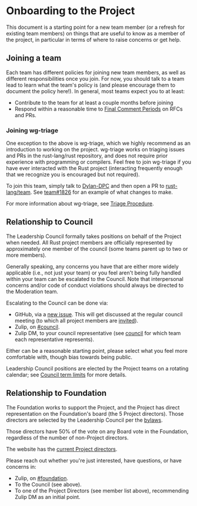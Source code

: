 # Onboarding to the Project

This document is a starting point for a new team member (or a refresh for
existing team members) on things that are useful to know as a member of the
project, in particular in terms of where to raise concerns or get help.

## Joining a team

Each team has different policies for joining new team members, as well as different responsibilities once you join. For now, you should talk to a team lead to learn what the team's policy is (and please encourage them to document the policy here!). In general, most teams expect you to at least:
- Contribute to the team for at least a couple months before joining
- Respond within a reasonable time to [Final Comment Periods][fcps] on RFCs and PRs.

[fcps]: https://rust-lang.github.io/rfcs/#what-the-process-is

### Joining wg-triage

One exception to the above is wg-triage, which we highly recommend as an introduction to working on the project. wg-triage works on triaging issues and PRs in the rust-lang/rust repository, and does not require prior experience with programming or compilers. Feel free to join wg-triage if you have ever interacted with the Rust project (interacting frequently enough that we recognize you is encouraged but not required).

To join this team, simply talk to [Dylan-DPC] and then open a PR to [rust-lang/team][team-repo]. See [team#1826] for an example of what changes to make.

For more information about wg-triage, see [Triage Procedure].

[team-repo]: https://github.com/rust-lang/team
[team#1826]: https://github.com/rust-lang/team/pull/1826
[Dylan-DPC]: https://rust-lang.zulipchat.com/#user/120823
[Triage Procedure]: ./release/triage-procedure.md

## Relationship to Council

The Leadership Council formally takes positions on behalf of the Project when
needed. All Rust project members are officially represented by approximately
one member of the council (some teams parent up to two or more members).

Generally speaking, any concerns you have that are either more widely
applicable (i.e., not just your team) or you feel aren't being fully handled
within your team can be escalated to the Council. Note that interpersonal
concerns and/or code of conduct violations should always be directed to the
Moderation team.

Escalating to the Council can be done via:

- GitHub, via a [new issue](https://github.com/rust-lang/leadership-council/issues/new/choose). This will get discussed at the regular council meeting (to which all project members are [invited](https://github.com/rust-lang/leadership-council/blob/main/procedures/meeting-observers.md)).
- Zulip, on [#council](https://rust-lang.zulipchat.com/#narrow/channel/392734-council).
- Zulip DM, to your council representative (see
  [council](https://www.rust-lang.org/governance/teams/leadership-council) for
  which team each representative represents).

Either can be a reasonable starting point, please select what you feel more
comfortable with, though bias towards being public.

Leadership Council positions are elected by the Project teams on a rotating
calendar; see [Council term limits] for more details.

[Council term limits]: governance/council.md#term-limits

## Relationship to Foundation

The Foundation works to support the Project, and the Project has direct
representation on the Foundation's board (the 5 Project directors). Those
directors are selected by the Leadership Council per the [bylaws].

Those directors have 50% of the vote on any Board vote in the Foundation,
regardless of the number of non-Project directors.

The website has the [current Project directors].

Please reach out whether you're just interested, have questions, or have concerns in:

- Zulip, on [#foundation](https://rust-lang.zulipchat.com/#narrow/channel/335408-foundation).
- To the Council (see above).
- To one of the Project Directors (see member list above), recommending Zulip
  DM as an initial point.

[current Project directors]: https://www.rust-lang.org/governance/teams/launching-pad#team-foundation-board-project-directors
[bylaws]: https://rustfoundation.org/policy/bylaws/#section-2.4-privileges-of-individual-membership
